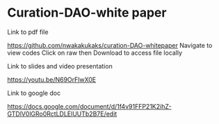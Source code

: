 # Curation-DAO-white paper 

Link to pdf file 

https://github.com/nwakakukaks/curation-DAO-whitepaper
Navigate to view codes
Click on raw then Download to access file locally 

Link to slides and video presentation 

https://youtu.be/N69OrFlwX0E

Link to google doc 

 https://docs.google.com/document/d/1f4v91FFP21K2ihZ-GTDlV0lGRo0RctLDLElUUTb2B7E/edit
